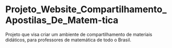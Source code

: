 # Projeto_Website_Compartilhamento_Apostilas_De_Matem-tica
Projeto que visa criar um ambiente de compartilhamento de materiais didáticos, para professores de matemática de todo o Brasil.
